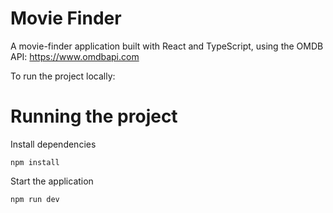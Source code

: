 # Movie Finder

A movie-finder application built with React and TypeScript, using the OMDB API: https://www.omdbapi.com

To run the project locally:

# Running the project

Install dependencies

`npm install`

Start the application

`npm run dev`
